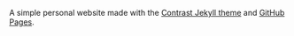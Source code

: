 A simple personal website made with the [Contrast Jekyll theme](https://github.com/niklasbuschmann/contrast) and [GitHub Pages](https://pages.github.com/).

